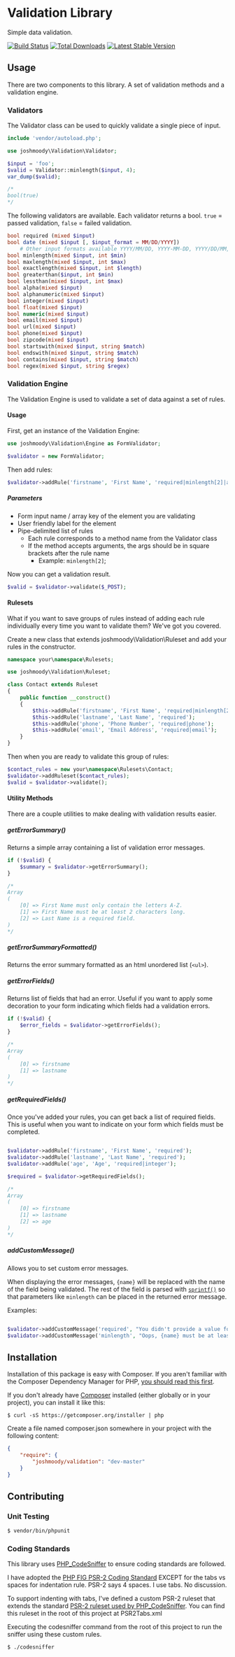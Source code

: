 # Validation Library

Simple data validation.

[![Build Status](https://travis-ci.org/joshmoody/validation.png?branch=master)](https://travis-ci.org/joshmoody/validation) [![Total Downloads](https://poser.pugx.org/joshmoody/validation/downloads.png)](https://packagist.org/packages/joshmoody/validation) [![Latest Stable Version](https://poser.pugx.org/joshmoody/validation/v/stable.png)](https://packagist.org/packages/joshmoody/validation)

## Usage
There are two components to this library. A set of validation methods and a validation engine.

### Validators

The Validator class can be used to quickly validate a single piece of input.

``` php
include 'vendor/autoload.php';

use joshmoody\Validation\Validator;

$input = 'foo';
$valid = Validator::minlength($input, 4);
var_dump($valid);

/*
bool(true)
*/
```

The following validators are available. Each validator returns a bool. `true` = passed validation, `false` = failed validation.

``` php
bool required (mixed $input)
bool date (mixed $input [, $input_format = MM/DD/YYYY])
	# Other input formats available YYYY/MM/DD, YYYY-MM-DD, YYYY/DD/MM, YYYY-DD-MM, DD-MM-YYYY, DD/MM/YYYY, MM-DD-YYYY, MM/DD/YYYY, YYYYMMDD, YYYYDDMM
bool minlength(mixed $input, int $min)
bool maxlength(mixed $input, int $max)
bool exactlength(mixed $input, int $length)
bool greaterthan($input, int $min)
bool lessthan(mixed $input, int $max)
bool alpha(mixed $input)
bool alphanumeric(mixed $input)
bool integer(mixed $input)
bool float(mixed $input)
bool numeric(mixed $input)
bool email(mixed $input)
bool url(mixed $input)
bool phone(mixed $input)
bool zipcode(mixed $input)
bool startswith(mixed $input, string $match)
bool endswith(mixed $input, string $match)
bool contains(mixed $input, string $match)
bool regex(mixed $input, string $regex)
```

### Validation Engine
The Validation Engine is used to validate a set of data against a set of rules.

#### Usage
First, get an instance of the Validation Engine:

``` php
use joshmoody\Validation\Engine as FormValidator;

$validator = new FormValidator;
```

Then add rules:

``` php
$validator->addRule('firstname', 'First Name', 'required|minlength[2]|alpha');
```
##### Parameters

- Form input name / array key of the element you are validating
- User friendly label for the element
- Pipe-delimited list of rules
	- Each rule corresponds to a method name from the Validator class
	- If the method accepts arguments, the args should be in square brackets after the rule name
		- Example: `minlength[2]`;

Now you can get a validation result.

``` php
$valid = $validator->validate($_POST);
```

#### Rulesets
What if you want to save groups of rules instead of adding each rule individually every time you want to validate them?  We've got you covered.

Create a new class that extends joshmoody\Validation\Ruleset and add your rules in the constructor.

``` php
namespace your\namespace\Rulesets;

use joshmoody\Validation\Ruleset;

class Contact extends Ruleset
{
	public function __construct()
	{
		$this->addRule('firstname', 'First Name', 'required|minlength[2]');
		$this->addRule('lastname', 'Last Name', 'required');
		$this->addRule('phone', 'Phone Number', 'required|phone');
		$this->addRule('email', 'Email Address', 'required|email');
	}
}
```

Then when you are ready to validate this group of rules:

``` php
$contact_rules = new your\namespace\Rulesets\Contact;
$validator->addRuleset($contact_rules);
$valid = $validator->validate();
```

#### Utility Methods

There are a couple utilities to make dealing with validation results easier.

##### getErrorSummary()
Returns a simple array containing a list of validation error messages.

``` php
if (!$valid) {
	$summary = $validator->getErrorSummary();
}

/*
Array
(
	[0] => First Name must only contain the letters A-Z.
	[1] => First Name must be at least 2 characters long.
	[2] => Last Name is a required field.
)
*/
```

##### getErrorSummaryFormatted()
Returns the error summary formatted as an html unordered list (`<ul>`).

##### getErrorFields()
Returns list of fields that had an error. Useful if you want to apply some decoration to your form indicating which fields had a validation errors.

``` php
if (!$valid) {
	$error_fields = $validator->getErrorFields();
}

/*
Array
(
	[0] => firstname
	[1] => lastname
)
*/
```

##### getRequiredFields()
Once you've added your rules, you can get back a list of required fields. This is useful when you want to indicate on your form
which fields must be completed.

``` php

$validator->addRule('firstname', 'First Name', 'required');
$validator->addRule('lastname', 'Last Name', 'required');
$validator->addRule('age', 'Age', 'required|integer');

$required = $validator->getRequiredFields();

/*
Array
(
	[0] => firstname
	[1] => lastname
	[2] => age
)
*/
```

##### addCustomMessage()
Allows you to set custom error messages.

When displaying the error messages, `{name}` will be replaced with the name of the field being validated. The rest of the field
is parsed with [`sprintf()`](http://php.net/sprintf) so that parameters like `minlength` can be placed in the returned error message.

Examples:

``` php

$validator->addCustomMessage('required', "You didn't provide a value for {name}!");
$validator->addCustomMessage('minlength', "Oops, {name} must be at least %d characters long.");
```


## Installation
Installation of this package is easy with Composer. If you aren't familiar with the Composer Dependency Manager for PHP, [you should read this first](https://getcomposer.org/doc/00-intro.md).

If you don't already have [Composer](https://getcomposer.org) installed (either globally or in your project), you can install it like this:

	$ curl -sS https://getcomposer.org/installer | php

Create a file named composer.json somewhere in your project with the following content:

``` json
{
	"require": {
		"joshmoody/validation": "dev-master"
	}
}
```


## Contributing

### Unit Testing

``` bash
$ vendor/bin/phpunit
```

### Coding Standards
This library uses [PHP_CodeSniffer](http://www.squizlabs.com/php-codesniffer) to ensure coding standards are followed.

I have adopted the [PHP FIG PSR-2 Coding Standard](http://www.php-fig.org/psr/psr-2/) EXCEPT for the tabs vs spaces for indentation rule. PSR-2 says 4 spaces. I use tabs. No discussion.

To support indenting with tabs, I've defined a custom PSR-2 ruleset that extends the standard [PSR-2 ruleset used by PHP_CodeSniffer](https://github.com/squizlabs/PHP_CodeSniffer/blob/master/CodeSniffer/Standards/PSR2/ruleset.xml). You can find this ruleset in the root of this project at PSR2Tabs.xml

Executing the codesniffer command from the root of this project to run the sniffer using these custom rules.

``` bash
$ ./codesniffer
```